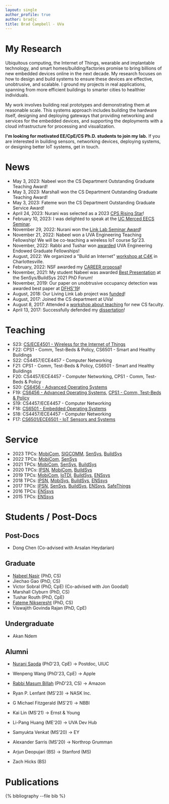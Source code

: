 ```yaml
---
layout: single
author_profile: true
author: bradjc
title: Brad Campbell - UVa
---
```


<style>
.page__title {
	display: none;
}
</style>

# My Research

Ubiquitous computing, the Internet of Things, wearable and implantable
technology, and smart homes/building/factories promise to bring billions of new
embedded devices online in the next decade. My research focuses on how to design
and build systems to ensure these devices are effective, unobtrusive, and
scalable. I ground my projects in real applications, spanning from more
efficient buildings to smarter cities to healthier individuals.

My work involves building real prototypes and demonstrating them at
reasonable scale. This systems approach includes building the hardware itself,
designing and deploying gateways that providing networking and services for the
embedded devices, and supporting the deployments with a cloud infrastructure for
processing and visualization.

**I'm looking for motivated EE/CpE/CS Ph.D. students to join my lab.** If you
are interested in building sensors, networking devices, deploying systems, or
designing better IoT systems, get in touch.


# News

- May 3, 2023: Nabeel won the CS Department Outstanding Graduate Teaching Award!
- May 3, 2023: Marshall won the CS Department Outstanding Graduate Teaching Award!
- May 3, 2023: Fateme won the CS Department Outstanding Graduate Service Award!
- April 24, 2023: Nurani was selected as a 2023 [CPS Rising Star](https://risingstars.linklab.virginia.edu/2023/)!
- February 10, 2023: I was delighted to speak at the [UC Merced EECS Seminar](https://events.ucmerced.edu/event/electrical_engineering_and_computer_science_seminar_brad_campbell).
- November 29, 2022: Nurani won the [Link Lab Seminar Award](https://engineering.virginia.edu/link-lab/news/link-lab-awards)!
- November 21, 2022: Nabeel won a UVA Engineering Teaching Fellowship! We will be co-teaching a wireless IoT course Sp'23.
- November, 2022: Rabbi and Tushar won [awarded](https://engineering.virginia.edu/link-lab/news/link-lab-weekly-2022#20221107) UVA Engineering Endowed Graduate Fellowships!
- August, 2022: We organized a "Build an Internet" [workshop at C4K](https://c4kclubhouse.org/2022/05/19/summer-programs-2022/) in Charlottesville.
- February, 2022: NSF awarded my [CAREER proposal](https://www.nsf.gov/awardsearch/showAward?AWD_ID=2144940&HistoricalAwards=false)!
- November, 2021: My student Nabeel was awarded [Best
  Presentation](https://sensys.acm.org/2021/) at the SenSys/BuildSys 2021 PhD
  Forum!
- November, 2019: Our paper on unobtrusive occupancy detection was awarded
best paper at [DFHS'19](https://dfhs-buildsys.github.io/dfhs2019/index.html)!
- August, 2018: Our Living Link Lab project was [funded](https://www.nsf.gov/awardsearch/showAward?AWD_ID=1823325&HistoricalAwards=false)!
- August, 2017: Joined the CS department at UVa!
- August 8, 2017: Attended a [workshop about teaching](http://cra.org/new-computing-faculty-workshops-summer-2017/) for new CS faculty.
- April 13, 2017: Successfully defended my [dissertation](papers/campbell17dissertation.pdf)!


# Teaching

- S23: [CS/ECE4501 - Wireless for the Internet of Things](class/cs4501-s23)
- F22: CPS1 - Comm, Test-Beds & Policy, CS6501 - Smart and Healthy Buildings
- S22: CS4457/ECE4457 - Computer Networking
- F21: CPS1 - Comm, Test-Beds & Policy, CS6501 - Smart and Healthy Buildings
- F20: CS4457/ECE4457 - Computer Networking, CPS1 - Comm, Test-Beds & Policy
- S20: [CS6456 - Advanced Operating Systems](class/cs6456-s20)
- F19: [CS6456 - Advanced Operating Systems](class/cs6456-f19), [CPS1 - Comm, Test-Beds & Policy](https://engineering.virginia.edu/link-lab/education/nrt-prospective-students#accordion295310)
- S19: CS4457/ECE4457 - Computer Networking
- F18: [CS6501 - Embedded Operating Systems](class/cs6501-f18)
- S18: CS4457/ECE4457 - Computer Networking
- F17: [CS6501/ECE6501 - IoT Sensors and Systems](class/cs6501-f17)


# Service

- 2023 TPCs: [MobiCom](https://sigmobile.org/mobicom/2023/), [SIGCOMM](https://conferences.sigcomm.org/sigcomm/2023/), [SenSys](http://sensys.acm.org/2023/), [BuildSys](http://buildsys.acm.org/2023/)
- 2022 TPCs: [MobiCom](https://sigmobile.org/mobicom/2022/), [SenSys](http://sensys.acm.org/2022/)
- 2021 TPCs: [MobiCom](https://sigmobile.org/mobicom/2021/), [SenSys](http://sensys.acm.org/2021/), [BuildSys](http://buildsys.acm.org/2021/)
- 2020 TPCs: [IPSN](http://ipsn.acm.org/2020/), [MobiCom](https://sigmobile.org/mobicom/2020/), [BuildSys](http://buildsys.acm.org/2020/)
- 2019 TPCs: [MobiCom](https://sigmobile.org/mobicom/2019/), [IoTDI](http://conferences.computer.org/iotDI/2019/), [BuildSys](http://buildsys.acm.org/2019/), [ENSsys](http://www.enssys.org/2019/)
- 2018 TPCs: [IPSN](http://ipsn.acm.org/2018/), [MobiSys](https://www.sigmobile.org/mobisys/2018/), [BuildSys](http://buildsys.acm.org/2018/), [ENSsys](http://www.enssys.org/2018/)
- 2017 TPCs: [IPSN](http://ipsn.acm.org/2017/), [SenSys](http://sensys.acm.org/2017/), [BuildSys](http://buildsys.acm.org/2017/), [ENSsys](http://www.enssys.org/2017/), [SafeThings](https://www.safethings.info/)
- 2016 TPCs: [ENSsys](http://www.enssys.org/2016/)
- 2015 TPCs: [ENSsys](http://www.enssys.org/2015/)


# Students / Post-Docs

## Post-Docs

- Dong Chen (Co-advised with Arsalan Heydarian)

## Graduate

- [Nabeel Nasir](https://www.cs.virginia.edu/~nn5rh/) (PhD, CS)
- Jiechao Gao (PhD, CS)
- Victor Sobral (PhD, CpE) (Co-advised with Jon Goodall)
- Marshall Clyburn (PhD, CS)
- Tushar Routh (PhD, CpE)
- [Fateme Nikseresht](https://fatemenikseresht.github.io/) (PhD, CS)
- Viswajith Govinda Rajan (PhD, CpE)


## Undergraduate

- Akan Ndem


## Alumni

- [Nurani Saoda](https://nsaoda.github.io) (PhD'23, CpE) → Postdoc, UIUC
- Wenpeng Wang (PhD'23, CpE) → Apple
- [Rabbi Masum Billah](http://www.cs.virginia.edu/~mb2vj) (PhD'23, CS) → Amazon

- Ryan P. Lenfant (MS'23) → NASK Inc.
- G Michael Fitzgerald (MS'21) → NBBI
- Kai Lin (MS'21) → Ernst & Young
- Li-Pang Huang (ME'20) → UVA Dev Hub
- Samyukta Venkat (MS'20) → EY
- Alexander Sarris (MS'20) → Northrop Grumman

- Arjun Deopujari (BS) → Stanford (MS)
- Zach Hicks (BS)

# Publications

{% bibliography --file bib %}
